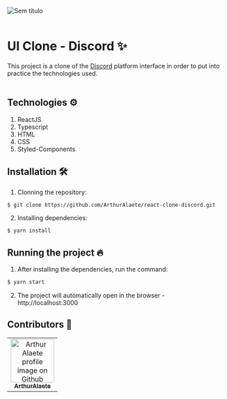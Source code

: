 ![Sem título](https://user-images.githubusercontent.com/54222632/141115880-88ff0f36-5258-4ece-8896-1a865596e9b1.png)
<br>
<br>

# UI Clone - Discord ✨

This project is a clone of the [Discord](https://discord.com/) platform interface in order to put into practice the technologies used.
<br>
<br>

## Technologies ⚙️

1. ReactJS
2. Typescript
3. HTML 
4. CSS
5. Styled-Components

## Installation 🛠️

1. Clonning the repository:

```bash
$ git clone https://github.com/ArthurAlaete/react-clone-discord.git
```
2. Installing dependencies:

```bash
$ yarn install
```

## Running the project 🔥

1. After installing the dependencies, run the command:
```bash
$ yarn start
``` 
2. The project will automatically open in the browser - http://localhost:3000

## Contributors 🤝
<table>
  <tr>
    <td align="center">
      <a href="http://github.com/ArthurAlaete">
        <img src="https://avatars.githubusercontent.com/ArthurAlaete" width="100px;" alt="Arthur Alaete profile image on Github"/><br>
        <sub>
          <b>ArthurAlaete</b>
        </sub>
      </a>
    </td>
  </tr>
</table>
